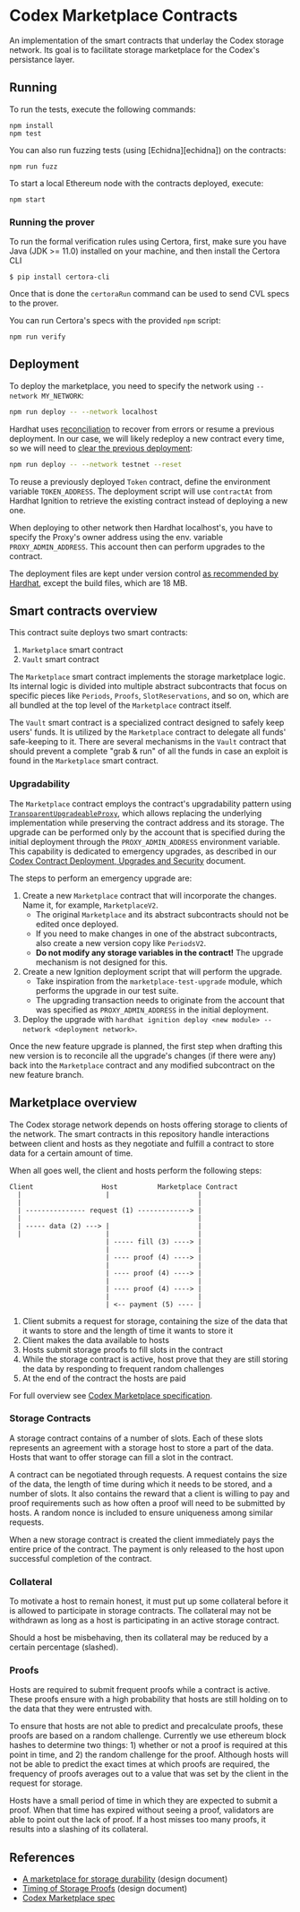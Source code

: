 # Codex Marketplace Contracts

An implementation of the smart contracts that underlay the Codex
storage network. Its goal is to facilitate storage marketplace
for the Codex's persistance layer.

## Running

To run the tests, execute the following commands:

    npm install
    npm test

You can also run fuzzing tests (using [Echidna][echidna]) on the contracts:

    npm run fuzz

To start a local Ethereum node with the contracts deployed, execute:

    npm start

### Running the prover

To run the formal verification rules using Certora, first, make sure you have Java (JDK >= 11.0) installed on your
machine, and then install the Certora CLI

```
$ pip install certora-cli
```

Once that is done the `certoraRun` command can be used to send CVL specs to the prover.

You can run Certora's specs with the provided `npm` script:

    npm run verify

## Deployment

To deploy the marketplace, you need to specify the network using `--network MY_NETWORK`:

```bash
npm run deploy -- --network localhost
```

Hardhat uses [reconciliation](https://hardhat.org/ignition/docs/advanced/reconciliation) to recover from
errors or resume a previous deployment. In our case, we will likely redeploy a new contract every time,
so we will need
to [clear the previous deployment](https://hardhat.org/ignition/docs/guides/modifications#clearing-an-existing-deployment-with-reset):

```bash
npm run deploy -- --network testnet --reset
```

To reuse a previously deployed `Token` contract, define the environment variable `TOKEN_ADDRESS`.
The deployment script will use `contractAt` from Hardhat Ignition to retrieve the existing contract
instead of deploying a new one.

When deploying to other network then Hardhat localhost's, you have to specify the Proxy's owner address
using the env. variable `PROXY_ADMIN_ADDRESS`. This account then can perform upgrades to the contract.

The deployment files are kept under version
control [as recommended by Hardhat](https://hardhat.org/ignition/docs/advanced/versioning), except the build files,
which are 18 MB.

## Smart contracts overview

This contract suite deploys two smart contracts:

1. `Marketplace` smart contract
2. `Vault` smart contract

The `Marketplace` smart contract implements the storage marketplace logic. Its internal logic is divided into
multiple abstract subcontracts that focus on specific pieces like `Periods`, `Proofs`, `SlotReservations`, and so on,
which are all bundled at the top level of the `Marketplace` contract itself.

The `Vault` smart contract is a specialized contract designed to safely keep users' funds. It is utilized by the
`Marketplace` contract to delegate all funds' safe-keeping to it. There are several mechanisms in the `Vault` contract
that should prevent a complete "grab & run" of all the funds in case an exploit is found in the `Marketplace` smart
contract.

### Upgradability

The `Marketplace` contract employs the contract's upgradability pattern using [
`TransparentUpgradeableProxy`](https://docs.openzeppelin.com/contracts/5.x/api/proxy#TransparentUpgradeableProxy), which
allows replacing the underlying implementation while preserving the contract address and its storage. The upgrade can be
performed only by the account that is specified during the initial deployment through the `PROXY_ADMIN_ADDRESS`
environment variable. This capability is dedicated to emergency upgrades, as described in
our [Codex Contract Deployment, Upgrades and Security](https://github.com/codex-storage/codex-research/blob/master/design/contract-deployment.md)
document.

The steps to perform an emergency upgrade are:

1. Create a new `Marketplace` contract that will incorporate the changes. Name it, for example, `MarketplaceV2`.
    - The original `Marketplace` and its abstract subcontracts should not be edited once deployed.
    - If you need to make changes in one of the abstract subcontracts, also create a new version copy like `PeriodsV2`.
    - **Do not modify any storage variables in the contract!** The upgrade mechanism is not designed for this.
2. Create a new Ignition deployment script that will perform the upgrade.
    - Take inspiration from the `marketplace-test-upgrade` module, which performs the upgrade in our test suite.
    - The upgrading transaction needs to originate from the account that was specified as `PROXY_ADMIN_ADDRESS` in the
      initial deployment.
3. Deploy the upgrade with `hardhat ignition deploy <new module> --network <deployment network>`.

Once the new feature upgrade is planned, the first step when drafting this new version is to reconcile all
the upgrade's changes (if there were any) back into the `Marketplace` contract and any modified subcontract
on the new feature branch.

## Marketplace overview

The Codex storage network depends on hosts offering storage to clients of the
network. The smart contracts in this repository handle interactions between
client and hosts as they negotiate and fulfill a contract to store data for a
certain amount of time.

When all goes well, the client and hosts perform the following steps:

    Client                 Host          Marketplace Contract
      |                     |                      |
      |                                            |
      | --------------- request (1) -------------> |
      |                                            |
      | ----- data (2) ---> |                      |
      |                     |                      |
                            | ----- fill (3) ----> |
                            |                      |
                            | ---- proof (4) ----> |
                            |                      |
                            | ---- proof (4) ----> |
                            |                      |
                            | ---- proof (4) ----> |
                            |                      |
                            | <-- payment (5) ---- |

1. Client submits a request for storage, containing the size of the data that
   it wants to store and the length of time it wants to store it
2. Client makes the data available to hosts
3. Hosts submit storage proofs to fill slots in the contract
4. While the storage contract is active, host prove that they are still
   storing the data by responding to frequent random challenges
5. At the end of the contract the hosts are paid

For full overview
see [Codex Marketplace specification](https://github.com/codex-storage/codex-spec/blob/master/specs/marketplace.md).

### Storage Contracts

A storage contract contains of a number of slots. Each of these slots represents
an agreement with a storage host to store a part of the data. Hosts that want to
offer storage can fill a slot in the contract.

A contract can be negotiated through requests. A request contains the size of
the data, the length of time during which it needs to be stored, and a number of
slots. It also contains the reward that a client is willing to pay and proof
requirements such as how often a proof will need to be submitted by hosts. A
random nonce is included to ensure uniqueness among similar requests.

When a new storage contract is created the client immediately pays the entire
price of the contract. The payment is only released to the host upon successful
completion of the contract.

### Collateral

To motivate a host to remain honest, it must put up some collateral before it is
allowed to participate in storage contracts. The collateral may not be withdrawn
as long as a host is participating in an active storage contract.

Should a host be misbehaving, then its collateral may be reduced by a certain
percentage (slashed).

### Proofs

Hosts are required to submit frequent proofs while a contract is active. These
proofs ensure with a high probability that hosts are still holding on to the
data that they were entrusted with.

To ensure that hosts are not able to predict and precalculate proofs, these
proofs are based on a random challenge. Currently we use ethereum block hashes
to determine two things: 1) whether or not a proof is required at this point in
time, and 2) the random challenge for the proof. Although hosts will not be able
to predict the exact times at which proofs are required, the frequency of proofs
averages out to a value that was set by the client in the request for storage.

Hosts have a small period of time in which they are expected to submit a proof.
When that time has expired without seeing a proof, validators are able to point
out the lack of proof. If a host misses too many proofs, it results into a
slashing of its collateral.

## References

* [A marketplace for storage
  durability](https://github.com/codex-storage/codex-research/blob/master/design/marketplace.md)
  (design document)
* [Timing of Storage
  Proofs](https://github.com/codex-storage/codex-research/blob/master/design/storage-proof-timing.md)
  (design document)
* [Codex Marketplace spec](https://github.com/codex-storage/codex-spec/blob/master/specs/marketplace.md)
